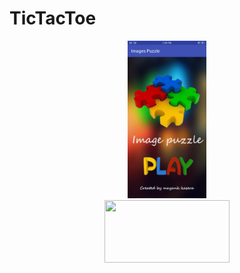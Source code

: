 # TicTacToe


<center><img width="25%" height="25%" src="https://github.com/mayankkasera/ImagesPuzzle/blob/master/output_yzf1P7%20(1).gif"></br></center>
  <center><a href="https://play.google.com/store/apps/details?id=com.dynamic.imagespuzzle"><img width="200" height="100" src="https://play.google.com/intl/en_us/badges/images/generic/en_badge_web_generic.png"></a></center>
